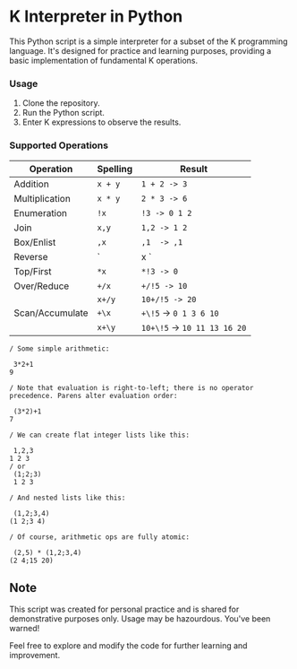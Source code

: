 # K Interpreter in Python

This Python script is a simple interpreter for a subset of the K programming language. It's designed for practice and learning purposes, providing a basic implementation of fundamental K operations.

### Usage
1. Clone the repository.
2. Run the Python script.
3. Enter K expressions to observe the results.

### Supported Operations
| Operation         | Spelling         | Result
| ----------------- | ---------------- |-----------
| Addition          | `x + y`          | `1 + 2 -> 3`   
| Multiplication    | `x * y`          | `2 * 3 -> 6`  
| Enumeration       | `!x`             | `!3 -> 0 1 2` 
| Join              | `x,y`            | `1,2 -> 1 2`  
| Box/Enlist        | `,x`             | `,1  -> ,1`   
| Reverse           | `|x `            | `|!3 -> 2 1 0`
| Top/First         | `*x `            | `*!3 -> 0`    
| Over/Reduce       | `+/x`            | `+/!5 -> 10`  
|                   | `x+/y`           | `10+/!5 -> 20`
| Scan/Accumulate   | `+\x`            | `+\!5` -> `0 1 3 6 10`
|                   | `x+\y`           | `10+\!5` -> `10 11 13 16 20`

```
/ Some simple arithmetic:

 3*2+1
9

/ Note that evaluation is right-to-left; there is no operator precedence. Parens alter evaluation order:

 (3*2)+1
7

/ We can create flat integer lists like this:

 1,2,3
1 2 3
/ or
 (1;2;3)
 1 2 3

/ And nested lists like this:

 (1,2;3,4)
(1 2;3 4)

/ Of course, arithmetic ops are fully atomic:

 (2,5) * (1,2;3,4)
(2 4;15 20)
```

## Note
This script was created for personal practice and is shared for demonstrative purposes only. Usage may be hazourdous. You've been warned!

Feel free to explore and modify the code for further learning and improvement.


